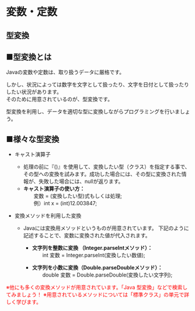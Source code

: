 # 変数・定数
## 型変換

## ■型変換とは
Javaの変数や定数は、取り扱うデータに厳格です。

しかし、状況によっては数字を文字として扱ったり、文字を日付として扱ったりしたい状況があります。  
そのために用意されているのが、型変換です。

型変換を利用し、データを適切な型に変換しながらプログラミングを行いましょう。

## ■様々な型変換
* キャスト演算子
  * 処理の前に『()』を使用して、変換したい型（クラス）を指定する事で、その型への変換を試みます。成功した場合には、その型に変換された情報が、失敗した場合には、nullが返ります。  
  * **キャスト演算子の使い方：**   
　　変数 = (変換したい型)式もしくは処理;  
　　例）int x = (int)12.003847;



* 変換メソッドを利用した変換
  * Javaには変換用メソッドというものが用意されています。
    下記のように記述することで、変数に変換された値が代入されます。

    * **文字列を整数に変換 （Integer.parseIntメソッド）：**  
　　int 変数 = Integer.parseInt(変換したい数値);

    * **文字列を小数に変換（Double.parseDoubleメソッド）：**  
　　double 変数 = Double.parseDouble(変換したい文字列);  

<font color="red">※他にも多くの変換メソッドが用意されています。「Java 型変換」などで検索してみましょう！</font>
<font color="red">※用意されているメソッドについては「標準クラス」の単元で詳しく学びます。</font>
